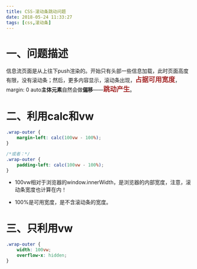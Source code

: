 ```yaml
---
title: CSS-滚动条跳动问题
date: 2018-05-24 11:33:27
tags: [css,滚动条]
---
```


# 一、问题描述

 信息流页面是从上往下push渲染的。开始只有头部一些信息加载，此时页面高度有限，没有滚动条；然后，更多内容显示，滚动条出现，<font color=#A52A2A size=4 >**占据可用宽度**</font>，margin: 0 auto**主体元素**自然会做**偏移**——<font color=#A52A2A size=4 >**跳动产生**</font>。<br/>

# 二、利用calc和vw

``` css
.wrap-outer {
    margin-left: calc(100vw - 100%);
}

/*或者：*/
.wrap-outer {
    padding-left: calc(100vw - 100%);
}
```

- 100vw相对于浏览器的window.innerWidth，是浏览器的内部宽度，注意，滚动条宽度也计算在内！

- 100%是可用宽度，是不含滚动条的宽度。<br/>

# 三、只利用vw

``` css
.wrap-outer {
    width: 100vw;
    overflow-x: hidden;
}
```